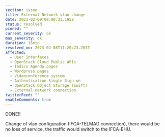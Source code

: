 ```yaml
---
section: issue
title: External Network vlan change
date: 2023-02-09T08:00:23.195Z
status: resolved
pinned: ""
current_severity: ok
max_severity: ok
duration: 15min
resolved_on: 2023-02-08T11:20:23.207Z
affected:
  - User Interfaces
  - OpenStack Cloud Public APIs
  - Indico Agenda pages
  - Wordpress pages
  - Videoconference system
  - Authentication Single Sign-on
  - OpenStack Object Storage (Swift)
  - External network connection
twitterFeed: ""
enableComments: true
---
```

D﻿ONE!!

Change of vlan configuration (IFCA-TELMAD connection), there would be no loss of service, the traffic would switch to the IFCA-EHU.